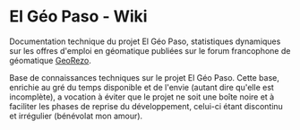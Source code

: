 # El Géo Paso - Wiki

Documentation technique du projet El Géo Paso, statistiques dynamiques sur les offres d'emploi en géomatique publiées sur le forum francophone de géomatique [GeoRezo](https://georezo.net/forum/viewforum.php?id=10).

Base de connaissances techniques sur le projet El Géo Paso. Cette base, enrichie au gré du temps disponible et de l'envie (autant dire qu'elle est incomplète), a vocation à éviter que le projet ne soit une boîte noire et à faciliter les phases de reprise du développement, celui-ci étant discontinu et irrégulier (bénévolat mon amour).
